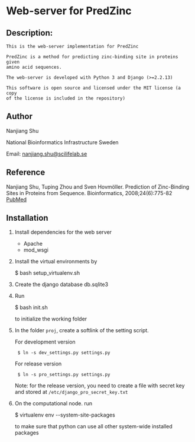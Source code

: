 # Web-server for PredZinc

## Description:
    This is the web-server implementation for PredZinc

    PredZinc is a method for predicting zinc-binding site in proteins given
    amino acid sequences.

    The web-server is developed with Python 3 and Django (>=2.2.13)

    This software is open source and licensed under the MIT license (a copy
    of the license is included in the repository)


## Author
Nanjiang Shu

National Bioinformatics Infrastructure Sweden 

Email: nanjiang.shu@scilifelab.se

## Reference

Nanjiang Shu, Tuping Zhou and Sven Hovmöller. Prediction of Zinc-Binding Sites
in Proteins from Sequence. Bioinformatics, 2008;24(6):775-82
[PubMed](http://www.ncbi.nlm.nih.gov/pubmed/18245129)

## Installation

1. Install dependencies for the web server
    * Apache
    * mod\_wsgi

2. Install the virtual environments by 

    $ bash setup_virtualenv.sh

3. Create the django database db.sqlite3

4. Run 

    $ bash init.sh

    to initialize the working folder

5. In the folder `proj`, create a softlink of the setting script.

    For development version

        $ ln -s dev_settings.py settings.py

    For release version

        $ ln -s pro_settings.py settings.py

    Note: for the release version, you need to create a file with secret key
    and stored at `/etc/django_pro_secret_key.txt`

6.  On the computational node. run 

    $ virtualenv env --system-site-packages

    to make sure that python can use all other system-wide installed packages


